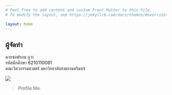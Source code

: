 ```yaml
---
# Feel free to add content and custom Front Matter to this file.
# To modify the layout, see https://jekyllrb.com/docs/themes/#overriding-theme-defaults

layout: home
---
```

## **ผู้จัดทำ**
นายซอฟรอน  กูวะ\
รหัสนักศึกษา 6210110081\
คณะวิศวกรรมศาสตร์ มหาวิทยาลัยสงขลานครินทร์

![](https://scontent.furt1-1.fna.fbcdn.net/v/t1.6435-9/68268748_2414540435305587_2348358576944185344_n.jpg?_nc_cat=104&ccb=1-5&_nc_sid=174925&_nc_ohc=QaiogV0jszYAX-Dh9Na&_nc_ht=scontent.furt1-1.fna&oh=00_AT9t5nKqx4leJ5W28FS6qXi7goCUkloq9W_b_4rA_cYZpA&oe=61DA6E27)

> Profile Me.